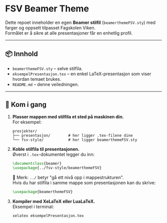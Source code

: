 # FSV Beamer Theme

Dette repoet inneholder en egen **Beamer stilfil** (`beamerthemeFSV.sty`) med farger og oppsett tilpasset Fagskolen Viken.  
Formålet er å sikre at alle presentasjoner får en enhetlig profil.

---

## 📦 Innhold

- `beamerthemeFSV.sty` – selve stilfila.  
- `eksempelPresentasjon.tex` – en enkel LaTeX-presentasjon som viser hvordan temaet brukes.  
- `README.md` – denne veiledningen.  

---

## 🚀 Kom i gang

1. **Plasser mappen med stilfila et sted på maskinen din.**  
   For eksempel:

   ```
   prosjekter/
   ├── presentasjon/        # her ligger .tex-filene dine
   └── fsv-style/           # her ligger beamerthemeFSV.sty
   ```

2. **Koble stilfila til presentasjonen.**  
   Øverst i `.tex`-dokumentet legger du inn:

   ```latex
   \documentclass{beamer}
   \usepackage{../fsv-style/beamerthemeFSV}
   ```

   🔑 Merk: `../` betyr "gå ett nivå opp i mappestrukturen".  
   Hvis du har stilfila i samme mappe som presentasjonen kan du skrive:

   ```latex
   \usepackage{beamerthemeFSV}
   ```

3. **Kompiler med XeLaTeX eller LuaLaTeX.**  
   Eksempel i terminal:

   ```bash
   xelatex eksempelPresentasjon.tex
   ```
